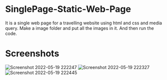 # SinglePage-Static-Web-Page
It is a single web page for a travelling website using html and css and media query.
Make a image folder and put all the images in it. And then run the code.

# Screenshots

![Screenshot 2022-05-19 222247](https://user-images.githubusercontent.com/100127451/169355819-d9846df5-d236-437a-ae1a-be4bb4aace2a.jpg)
![Screenshot 2022-05-19 222327](https://user-images.githubusercontent.com/100127451/169355848-e4f6a222-bf2f-4e43-9c36-dad85770ae16.jpg)
![Screenshot 2022-05-19 222445](https://user-images.githubusercontent.com/100127451/169355810-9f3b5c3a-7f45-410f-84e1-f034ef152043.jpg)
